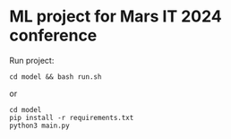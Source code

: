 # ML project for Mars IT 2024 conference 

Run project:
```shell
cd model && bash run.sh
```
or
```shell
cd model
pip install -r requirements.txt
python3 main.py
```